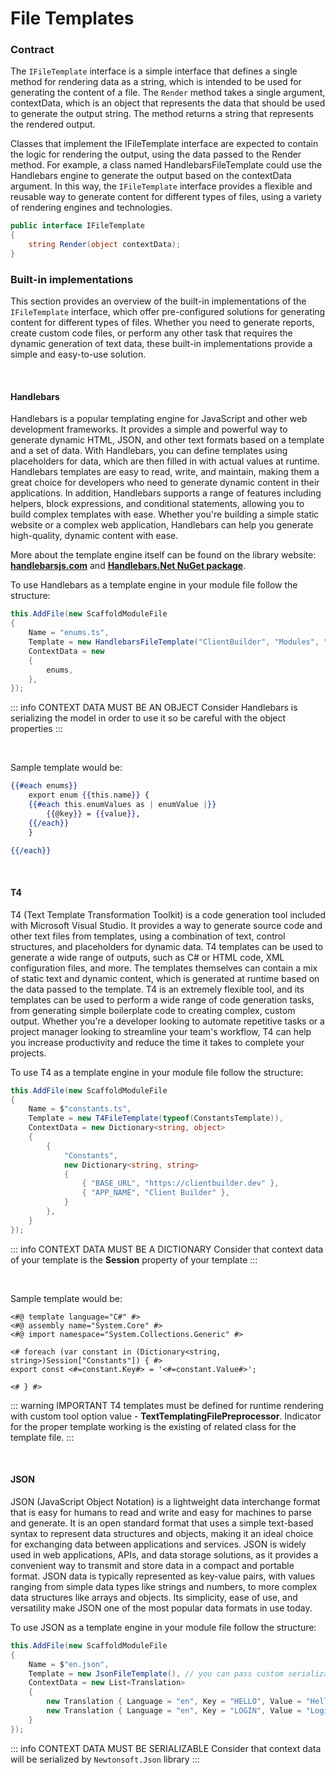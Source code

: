 # File Templates

### Contract
The ``IFileTemplate`` interface is a simple interface that defines a single method for 
rendering data as a string, which is intended to be used for generating the content of 
a file. The ``Render`` method takes a single argument, contextData, which is an object 
that represents the data that should be used to generate the output string. The method 
returns a string that represents the rendered output.

Classes that implement the IFileTemplate interface are expected to contain the logic 
for rendering the output, using the data passed to the Render method. For example, a 
class named HandlebarsFileTemplate could use the Handlebars engine to generate the 
output based on the contextData argument. In this way, the ``IFileTemplate`` interface 
provides a flexible and reusable way to generate content for different types of files, 
using a variety of rendering engines and technologies.

```csharp
public interface IFileTemplate
{
    string Render(object contextData);
}
```

### Built-in implementations
This section provides an overview of the built-in implementations of the ``IFileTemplate`` 
interface, which offer pre-configured solutions for generating content for different 
types of files. Whether you need to generate reports, create custom code files, or 
perform any other task that requires the dynamic generation of text data, these built-in 
implementations provide a simple and easy-to-use solution.

<br/>

#### Handlebars
Handlebars is a popular templating engine for JavaScript and other web development 
frameworks. It provides a simple and powerful way to generate dynamic HTML, JSON, and 
other text formats based on a template and a set of data. With Handlebars, you can define 
templates using placeholders for data, which are then filled in with actual values at 
runtime. Handlebars templates are easy to read, write, and maintain, making them a great 
choice for developers who need to generate dynamic content in their applications. In 
addition, Handlebars supports a range of features including helpers, block expressions, 
and conditional statements, allowing you to build complex templates with ease. Whether 
you're building a simple static website or a complex web application, Handlebars can 
help you generate high-quality, dynamic content with ease.

More about the template engine itself can be found on the library website: 
**[handlebarsjs.com](https://handlebarsjs.com/)** and **[Handlebars.Net NuGet package](https://www.nuget.org/packages/Handlebars.Net/)**.

To use Handlebars as a template engine in your module file follow the structure:
```csharp
this.AddFile(new ScaffoldModuleFile
{
    Name = "enums.ts",
    Template = new HandlebarsFileTemplate("ClientBuilder", "Modules", "WebApi", "Templates", "Enums.hbs"), // params define the path to the template file
    ContextData = new
    {
        enums,
    },
});
```

::: info CONTEXT DATA MUST BE AN OBJECT
Consider Handlebars is serializing the model in order to use it so be careful with the 
object properties
:::

<br/>

Sample template would be:
```handlebars
{{#each enums}}
    export enum {{this.name}} {
    {{#each this.enumValues as | enumValue |}}
        {{@key}} = {{value}},
    {{/each}}
    }

{{/each}}
```

<br/>

#### T4
T4 (Text Template Transformation Toolkit) is a code generation tool included with 
Microsoft Visual Studio. It provides a way to generate source code and other text files 
from templates, using a combination of text, control structures, and placeholders for 
dynamic data. T4 templates can be used to generate a wide range of outputs, such as C# or 
HTML code, XML configuration files, and more. The templates themselves can contain a mix 
of static text and dynamic content, which is generated at runtime based on the data passed 
to the template. T4 is an extremely flexible tool, and its templates can be used to 
perform a wide range of code generation tasks, from generating simple boilerplate code to 
creating complex, custom output. Whether you're a developer looking to automate repetitive 
tasks or a project manager looking to streamline your team's workflow, T4 can help you 
increase productivity and reduce the time it takes to complete your projects.

To use T4 as a template engine in your module file follow the structure:
```csharp
this.AddFile(new ScaffoldModuleFile
{
    Name = $"constants.ts",
    Template = new T4FileTemplate(typeof(ConstantsTemplate)),
    ContextData = new Dictionary<string, object>
    {
        {
            "Constants",
            new Dictionary<string, string>
            {
                { "BASE_URL", "https://clientbuilder.dev" },
                { "APP_NAME", "Client Builder" },
            }
        },
    }
});
```

::: info CONTEXT DATA MUST BE A DICTIONARY
Consider that context data of your template is the **Session** property of your template 
:::

<br/>

Sample template would be:
```t4
<#@ template language="C#" #>
<#@ assembly name="System.Core" #>
<#@ import namespace="System.Collections.Generic" #>

<# foreach (var constant in (Dictionary<string, string>)Session["Constants"]) { #>
export const <#=constant.Key#> = '<#=constant.Value#>';

<# } #>
```

::: warning IMPORTANT
T4 templates must be defined for runtime rendering with custom tool option value - **TextTemplatingFilePreprocessor**.
Indicator for the proper template working is the existing of related class for the template file.
:::

<br/>

#### JSON
JSON (JavaScript Object Notation) is a lightweight data interchange format that is easy 
for humans to read and write and easy for machines to parse and generate. It is an open 
standard format that uses a simple text-based syntax to represent data structures and 
objects, making it an ideal choice for exchanging data between applications and services. 
JSON is widely used in web applications, APIs, and data storage solutions, as it provides 
a convenient way to transmit and store data in a compact and portable format. JSON data 
is typically represented as key-value pairs, with values ranging from simple data types 
like strings and numbers, to more complex data structures like arrays and objects. Its 
simplicity, ease of use, and versatility make JSON one of the most popular data formats 
in use today.

To use JSON as a template engine in your module file follow the structure:
```csharp
this.AddFile(new ScaffoldModuleFile
{
    Name = $"en.json",
    Template = new JsonFileTemplate(), // you can pass custom serialization settings in the constructor
    ContextData = new List<Translation>
    {
        new Translation { Language = "en", Key = "HELLO", Value = "Hello" },
        new Translation { Language = "en", Key = "LOGIN", Value = "Login" },
    }
});
```

::: info CONTEXT DATA MUST BE SERIALIZABLE
Consider that context data will be serialized by ``Newtonsoft.Json`` library
:::

